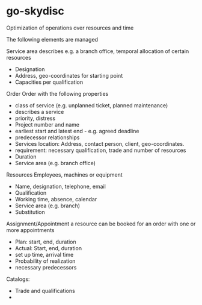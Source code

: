 # go-skydisc
Optimization of operations over resources and time

The following elements are managed

Service area
describes e.g. a branch office, temporal allocation of certain resources
* Designation
* Address, geo-coordinates for starting point
* Capacities per qualification

Order
Order with the following properties
* class of service (e.g. unplanned ticket, planned maintenance)
* describes a service
* priority, distress
* Project number and name
* earliest start and latest end - e.g. agreed deadline
* predecessor relationships
* Services location: Address, contact person, client, geo-coordinates.
* requirement: necessary qualification, trade and number of resources
* Duration
* Service area (e.g. branch office)

Resources
Employees, machines or equipment
* Name, designation, telephone, email
* Qualification
* Working time, absence, calendar
* Service area (e.g. branch)
* Substitution

Assignment/Appointment
a resource can be booked for an order with one or more appointments
* Plan: start, end, duration
* Actual: Start, end, duration
* set up time, arrival time
* Probability of realization
* necessary predecessors

Catalogs:
* Trade and qualifications 
* 
 

